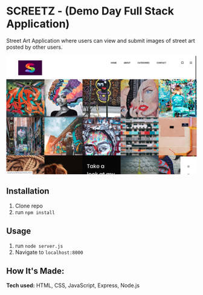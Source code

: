 # SCREETZ - (Demo Day Full Stack Application)
Street Art Application where users can view and submit images of street art posted by other users.

![alt tag](https://github.com/HelenAmanuel/DemoDay/blob/master/Screen%20Shot%202019-11-17%20at%207.19.25%20PM.png)

## Installation

1. Clone repo
2. run `npm install`

## Usage

1. run `node server.js`
2. Navigate to `localhost:8000`



## How It's Made:

**Tech used:** HTML, CSS, JavaScript, Express, Node.js
